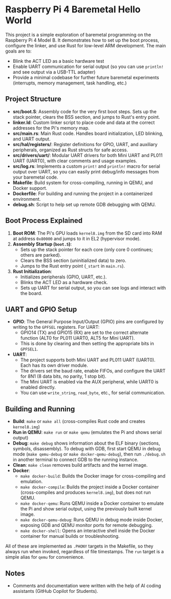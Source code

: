 # Raspberry Pi 4 Baremetal Hello World

This project is a simple exploration of baremetal programming on the Raspberry Pi 4 Model B. It demonstrates how to set up the boot process, configure the linker, and use Rust for low-level ARM development. The main goals are to:

- Blink the ACT LED as a basic hardware test
- Enable UART communication for serial output (so you can use `println!` and see output via a USB-TTL adapter)
- Provide a minimal codebase for further future baremetal experiments (interrupts, memory management, task handling, etc.)

## Project Structure

- **src/boot.S**: Assembly code for the very first boot steps. Sets up the stack pointer, clears the BSS section, and jumps to Rust's entry point.
- **linker.ld**: Custom linker script to place code and data at the correct addresses for the Pi's memory map.
- **src/main.rs**: Main Rust code. Handles board initialization, LED blinking, and UART output.
- **src/hal/registers/**: Register definitions for GPIO, UART, and auxiliary peripherals, organized as Rust structs for safe access.
- **src/drivers/uart/**: Modular UART drivers for both Mini UART and PL011 UART (UART0), with clear comments and usage examples.
- **src/log.rs**: Implements a custom `print!` and `println!` macro for serial output over UART, so you can easily print debug/info messages from your baremetal code.
- **Makefile**: Build system for cross-compiling, running in QEMU, and Docker support.
- **Dockerfile**: For building and running the project in a containerized environment.
- **debug.sh**: Script to help set up remote GDB debugging with QEMU.

## Boot Process Explained

1. **Boot ROM**: The Pi's GPU loads `kernel8.img` from the SD card into RAM at address `0x80000` and jumps to it in EL2 (hypervisor mode).
2. **Assembly Startup (`boot.S`)**:
   - Sets up the stack pointer for each core (only core 0 continues; others are parked).
   - Clears the BSS section (uninitialized data) to zero.
   - Jumps to the Rust entry point (`_start` in `main.rs`).
3. **Rust Initialization**:
   - Initializes peripherals (GPIO, UART, etc.).
   - Blinks the ACT LED as a hardware check.
   - Sets up UART for serial output, so you can see logs and interact with the board.

## UART and GPIO Setup

- **GPIO**: The General Purpose Input/Output (GPIO) pins are configured by writing to the `GPFSEL` registers. For UART:
  - GPIO14 (TX) and GPIO15 (RX) are set to the correct alternate function (ALT0 for PL011 UART0, ALT5 for Mini UART).
  - This is done by clearing and then setting the appropriate bits in `GPFSEL1`.
- **UART**:
  - The project supports both Mini UART and PL011 UART (UART0). Each has its own driver module.
  - The drivers set the baud rate, enable FIFOs, and configure the UART for 8N1 (8 data bits, no parity, 1 stop bit).
  - The Mini UART is enabled via the AUX peripheral, while UART0 is enabled directly.
  - You can use `write_string`, `read_byte`, etc., for serial communication.

## Building and Running

- **Build**: `make` or `make all` (cross-compiles Rust code and creates `kernel8.img`)
- **Run in QEMU**: `make run` or `make qemu` (emulates the Pi and shows serial output)
- **Debug**: `make debug` shows information about the ELF binary (sections, symbols, disassembly). To debug with GDB, first start QEMU in debug mode (`make qemu-debug` or `make docker-qemu-debug`), then run `./debug.sh` in another terminal to connect GDB to the running instance.
- **Clean**: `make clean` removes build artifacts and the kernel image.
- **Docker**:
    - `make docker-build`: Builds the Docker image for cross-compiling and emulation.
    - `make docker-compile`: Builds the project inside a Docker container (cross-compiles and produces `kernel8.img`), but does not run QEMU.
    - `make docker-qemu`: Runs QEMU inside a Docker container to emulate the Pi and show serial output, using the previously built kernel image.
    - `make docker-qemu-debug`: Runs QEMU in debug mode inside Docker, exposing GDB and QEMU monitor ports for remote debugging.
    - `make docker-shell`: Opens an interactive shell inside the Docker container for manual builds or troubleshooting.

All of these are implemented as `.PHONY` targets in the Makefile, so they always run when invoked, regardless of file timestamps. The `run` target is a simple alias for `qemu` for convenience.

## Notes

- Comments and documentation were written with the help of AI coding assistants (GitHub Copilot for Students).